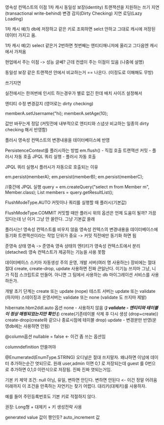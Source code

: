 영속성 컨텍스트의 이점
    1차 캐시
    동일성 보장(identity)
    트랜잭션을 지원하는 쓰기 지연(transactional write-behind)
    변경 감지(Dirty Checking)
    지연 로딩(Lazy Loading)
    
    
1차 캐시 예(1)
    db에 저장하고
    같은 키로 조회하면 selct 안하고 그대로 캐시에 저장된 데이터 가지고 옴.
    
1차 캐시 예(2)
    select 같은거 2번하면 첫번째는 엔티티매니저에 올리고 그다음엔 캐시에서 가져옴
    
    
현업에서 주는 이점 -> 성능 글쎄? 근데 
컨셉이 주는 이점이 있음 (나중에 설명)

동일성 보장
같은 트랜잭션 안에서 비교하는거 == 나온다. (이정도로 이해해도 무방)


쓰기지연

실전에서는 한꺼번에 인서트 하는경우가 별로 없긴 한데
배치 사이즈 설정해서


엔티티 수정 변경감지 (영어로는 dirty checking)

memberA.setUsername("hi);
memberA.setAge(10);

값만 바꾸는게 정답 (커밋전에 내부적으로 엔티티와 스냅샷 비교하는 일종의 dirty checking 해서 반영함)

플러시
영속성 컨텍스트의 변경내용을 데이터베이스에 반영

PersistenceContext를 플러시하는 방법
    em.flush() - 직접 호출
    트랜잭션 커밋 - 플러시 자동 호출
    JPQL 쿼리 실행 - 플러시 자동 호출

JPQL 쿼리 실행시 플러시가 자동으로 호출되는 이유

em.persist(memberA);
em.persist(memberB);
em.persist(memberC);

//중간에 JPQL 실행
query = em.createQuery("select m from Member m", Member.class);
List<Member> members = query.getResultList();

FlushModeType.AUTO
커밋이나 쿼리를 실행할 때 플러시(기본값)

FlushModeType.COMMIT
커밋할 때만 플러시
위의 옵션은 언제 도움이 될까? 가끔 있다는데 난 이거 그냥 안 쓸란다. 그냥 기본값 쓸래

플러시는!
영속성 컨텍스트를 비우지 않음
영속성 컨텍스의 변경내용을 데이터베이스에 동기화
트랜잭션이라는 작업 단위가 중요 -> 커밋 직전에만 동기화 하면 됨


준영속 상태
영속 -> 준영속
영속 상태의 엔티티가 영속성 컨텍스트에서 분리(detached)
영속 컨텍스트가 제공하는 기능을 사용 못함

데이터베이스 스키마 자동생성 주의 
운영, 개발 서버(여러 명 사용하는) 장비에는 절대 절대 create, create-drop, update 사용하면 진짜 큰일난다.
이기능 쓰지마 그냥, 니가 직접 스크립트로 만들어. 아니면 그 팀에서 사용하는 db 마이그레이션 서비스를 사용하든가.

개발 초기 단계는 create 또는 update (nope)
테스트 서버는 update 또는 validate (하지마)
스테이징과 운영서버는 validate 또는 none (validate 도 쓰지마 제발)

hibernate.hbm2ddl.auto 옵션 
none - 사용하지 않음 (*****)
validate - 엔티티와 테이블이 정상 매핑되었는지만 확인 (*****)
create(기존테이블 삭제 후 다시 생성 (drop+create))
create-drop(create와 같으나 종료시점에 테이블 drop)
update - 변경분만 반영(운영db에는 사용하면 안됨)


@column옵션
nullable = false <- 이건 좀 쓰는 옵션임

columndefinition 안쓸꺼야

@Enumerated(EnumType.STRING)
오디널은 절대 쓰지말자. 왜냐하면
이넘에 데이터 추가하는순간 엿되므로.
원래 user,admin 이면 0,1 로 저장되는데
guest 를 0번으로 추가하면 
0,1,0 이런식으로 저장됨. 진짜 진짜 엿되는거임.


기본 키 제약 조건: null 아님, 유일, 변하면 안딘다.
변하면 안된다 <- 이건 정말 어려움
미래까지 이 조건을 만족하는 자연키는 찾기 어렵다. 대리키(대체키)를 사용하자.

예를 들어 주민등록번호도 기본 키로 적절하지 않다.

권장: Long형 + 대체키 + 키 생성전략 사용

generated value 값이 짱인듯?
auto_increment 값


